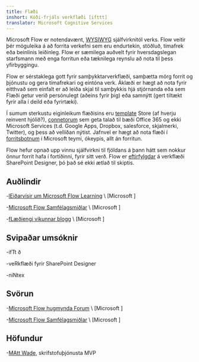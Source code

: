 ```yaml
---
title: Flæði
inshort: Kóði-frjáls verkflæði [ifttt]
translator: Microsoft Cognitive Services
---
```



Microsoft Flow er notendavænt, [WYSIWYG](https://en.wikipedia.org/wiki/WYSIWYG) sjálfvirknitól verks. Flow veitir þér möguleika á að forrita verkefni sem eru endurtekin, stöðluð, tímafrek eða beinlínis leiðinleg. Flow er sæmilega auðvelt fyrir hversdagslegan starfsmann með enga forritun eða tæknilega reynslu að nota til þess yfirbyggingu.

Flow er sérstaklega gott fyrir samþykktarverkflæði, samþætta mörg forrit og þjónustu og gera tímafrekari og eintóna verk. Áklæði er hægt að nota fyrir eitthvað sem einfalt er að leiða skjal til samþykkis hjá stjórnanda eða sem Flæði getur verið persónulegt (aðeins fyrir þig) eða samnýtt (gert tiltækt fyrir alla í deild eða fyrirtæki).

Í sumum sterkustu eiginleikum flæðisins eru [template](http:/1.com) Store (af hverju reinvent hjólið?), [connetorum](http:/2.com) sem geta talað til bæði Office 365 og ekki Microsoft Services (t.d. Google Apps, Dropbox, salesforce, skjalmerki, Twitter), og þess að vellíðan nýtist. Jafnvel er hægt að nota flæði í [forritsbotnum](http:/3.com) í Microsoft teymi, ókeypis, allt án forritun.

Flow hefur opnað upp vinnu sjálfvirkni til fjöldans á þann hátt sem nokkur önnur forrit hafa í fortíðinni, fyrir sitt verð. Flow er [eftirfylgdar](http:/4com) á verkflæði SharePoint Designer, þó það sé ekki ætlað til skiptis.

Auðlindir
---------

-[lEiðarvísir um Microsoft Flow Learning](http:/5com)
    \ [Microsoft \]

-[MIcrosoft Flow Samfélagsmiðlar](http:/6.com)
    \ [Microsoft \]

-[fLæðiengi vikunnar blogg](http:/7.com)
    \ [Microsoft \]

Svipaðar umsóknir
--------------------

-ifTt ð

-veRkflæði fyrir SharePoint Designer

-niNtex

Svörun
--------------------

-[MIcrosoft Flow hugmynda Forum](http:/8.com)
    \ [Microsoft \]

-[MIcrosoft Flow Samfélagsmiðlar](http:/9.com)
    \ [Microsoft \]

Höfundur
---------

-[MAtt Wade](http:/10.com), skrifstofuþjónusta MVP


